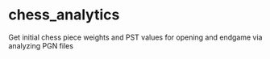 # chess_analytics
Get initial chess piece weights and PST values for opening and endgame via analyzing PGN files
